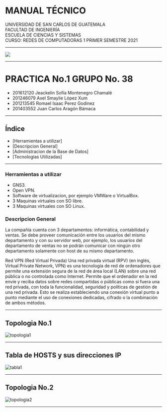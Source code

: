# MANUAL TÉCNICO

UNIVERSIDAD DE SAN CARLOS DE GUATEMALA  
FACULTAD DE INGENIERÍA  
ESCUELA DE CIENCIAS Y SISTEMAS  
CURSO: REDES DE COMPUTADORAS 1
PRIMER SEMESTRE 2021
___
![](https://upload.wikimedia.org/wikipedia/commons/4/4a/Usac_logo.png)
___
# PRACTICA No.1 GRUPO No. 38

- 201612120	Jeackelin Sofía Montenegro Chamalé
- 201246079	Axel Smaylie López Xum
- 201213545	Romael Isaac Perez Godinez
- 201403552	Juan Carlos Aragón Bámaca

___
## Índice
- [Herramientas a utilizar]
- [Descripcion General]
- [Administracion de la Base de Datos]
- [Tecnologias Utilizadas]
___
### Herramientas a utilizar
- GNS3.
- Open VPN.
- Software de virtualizacion, por ejemplo VMWare o VirtualBox.
- 3 Maquinas virtuales con SO libre.
- 3 Maquinas virtuales con SO Linux.

### Descripcion General
La compañía cuenta con 3 departamentos: informática, contabilidad y ventas. Se debe
proveer comunicación entre los usuarios del mismo departamento y con su servidor
web, por ejemplo, los usuarios del departamento de ventas no se podrán comunicar con
ningún otro departamento solamente con host de su mismo departamento.

Red VPN (Red Virtual Privada)
Una red privada virtual (RPV) (en inglés, Virtual Private Network, VPN) es una tecnología de
red de ordenadores que permite una extensión segura de la red de área local (LAN) sobre
una red pública o no controlada como Internet. Permite que el ordenador en la red envíe y
reciba datos sobre redes compartidas o públicas como si fuera una red privada, con toda la
funcionalidad, seguridad y políticas de gestión de una red privada. Esto se realiza
estableciendo una conexión virtual punto a punto mediante el uso de conexiones
dedicadas, cifrado o la combinación de ambos métodos.
___

### 

## Topologia No.1 
![topologia1](https://imgur.com/c1uc8OU.png)
___

## Tabla de HOSTS y sus direcciones IP
![tabla1](https://imgur.com/XyHjhdD.png)
___
## Topologia No.2
![topologia2](https://imgur.com/3Dajr34.png)
___


